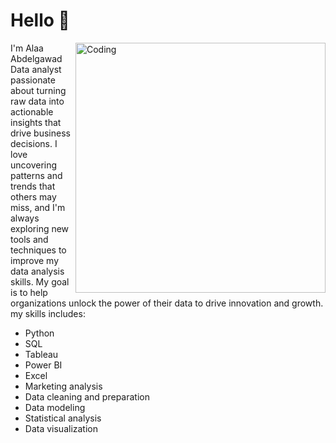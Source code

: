 <h1 align="rightr">Hello 👋</h1>
<img align="right" alt="Coding" width="400" src="https://aryng.com/assets/img/ani2.gif">



I'm Alaa Abdelgawad   Data analyst passionate about turning raw data into actionable insights that drive business decisions. I love uncovering patterns and trends that others may miss, and I'm always exploring new tools and techniques to improve my data analysis skills. My goal is to help organizations unlock the power of their data to drive innovation and growth.
my  skills includes:
- Python
- SQL
- Tableau
- Power BI
- Excel
- Marketing analysis
- Data cleaning and preparation
- Data modeling
- Statistical analysis
- Data visualization

